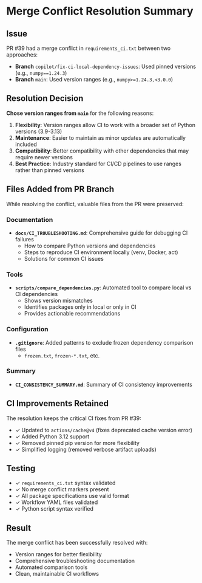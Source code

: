 # Merge Conflict Resolution Summary

## Issue
PR #39 had a merge conflict in `requirements_ci.txt` between two approaches:
- **Branch** `copilot/fix-ci-local-dependency-issues`: Used pinned versions (e.g., `numpy==1.24.3`)
- **Branch** `main`: Used version ranges (e.g., `numpy>=1.24.3,<3.0.0`)

## Resolution Decision
**Chose version ranges from `main`** for the following reasons:

1. **Flexibility**: Version ranges allow CI to work with a broader set of Python versions (3.9-3.13)
2. **Maintenance**: Easier to maintain as minor updates are automatically included
3. **Compatibility**: Better compatibility with other dependencies that may require newer versions
4. **Best Practice**: Industry standard for CI/CD pipelines to use ranges rather than pinned versions

## Files Added from PR Branch
While resolving the conflict, valuable files from the PR were preserved:

### Documentation
- **`docs/CI_TROUBLESHOOTING.md`**: Comprehensive guide for debugging CI failures
  - How to compare Python versions and dependencies
  - Steps to reproduce CI environment locally (venv, Docker, act)
  - Solutions for common CI issues

### Tools
- **`scripts/compare_dependencies.py`**: Automated tool to compare local vs CI dependencies
  - Shows version mismatches
  - Identifies packages only in local or only in CI
  - Provides actionable recommendations

### Configuration
- **`.gitignore`**: Added patterns to exclude frozen dependency comparison files
  - `frozen.txt`, `frozen-*.txt`, etc.

### Summary
- **`CI_CONSISTENCY_SUMMARY.md`**: Summary of CI consistency improvements

## CI Improvements Retained
The resolution keeps the critical CI fixes from PR #39:
- ✓ Updated to `actions/cache@v4` (fixes deprecated cache version error)
- ✓ Added Python 3.12 support
- ✓ Removed pinned pip version for more flexibility
- ✓ Simplified logging (removed verbose artifact uploads)

## Testing
- ✓ `requirements_ci.txt` syntax validated
- ✓ No merge conflict markers present
- ✓ All package specifications use valid format
- ✓ Workflow YAML files validated
- ✓ Python script syntax verified

## Result
The merge conflict has been successfully resolved with:
- Version ranges for better flexibility
- Comprehensive troubleshooting documentation
- Automated comparison tools
- Clean, maintainable CI workflows
